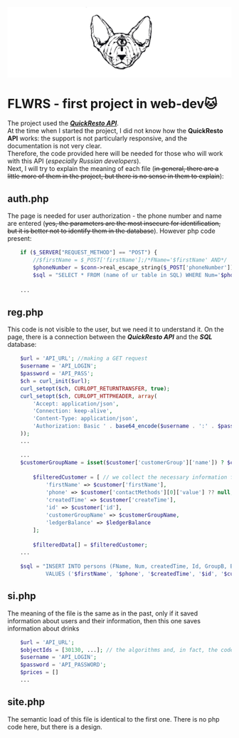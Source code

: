 ![FLWRS_ICON](image/flwrs_icon_site.png)
# **FLWRS - first project in web-dev**:cat:
The project used the ***[QuickResto API](https://quickresto.ru/api/)***.<br>
At the time when I started the project, I did not know how the **QuickResto API** works: the support is not particularly responsive, and the documentation is not very clear.<br>
Therefore, the code provided here will be needed for those who will work with this API (_especially Russian developers_).<br>
Next, I will try to explain the meaning of each file (~~in general, there are a little more of them in the project, but there is no sense in them to explain~~):
## auth.php<br>
The page is needed for user authorization - the phone number and name are entered (~~yes, the parameters are the most insecure for identification, but it is better not to identify them in the database~~). However php code present:
```php
    if ($_SERVER["REQUEST_METHOD"] == "POST") {
        //$firstName = $_POST['firstName'];/*FName='$firstName' AND*/ 
        $phoneNumber = $conn->real_escape_string($_POST['phoneNumber']);//the usual code for linking a SQL database and a php page
        $sql = "SELECT * FROM (name of ur table in SQL) WHERE Num='$phoneNumber'";

    ...
```
## reg.php<br>
This code is not visible to the user, but we need it to understand it. On the page, there is a connection between the ***QuickResto API*** and the ***SQL*** database:
```php
    $url = 'API_URL'; //making a GET request
    $username = 'API_LOGIN';
    $password = 'API_PASS';
    $ch = curl_init($url);
    curl_setopt($ch, CURLOPT_RETURNTRANSFER, true);
    curl_setopt($ch, CURLOPT_HTTPHEADER, array(
        'Accept: application/json',
        'Connection: keep-alive',
        'Content-Type: application/json',
        'Authorization: Basic ' . base64_encode($username . ':' . $password)
    ));
    ...
```
```php
    ...
    $customerGroupName = isset($customer['customerGroup']['name']) ? $customer['customerGroup']['name'] : null;
        
        $filteredCustomer = [ // we collect the necessary information from the API and save it to an array
            'firstName' => $customer['firstName'],
            'phone' => $customer['contactMethods'][0]['value'] ?? null,
            'createdTime' => $customer['createTime'],
            'id' => $customer['id'],
            'customerGroupName' => $customerGroupName,
            'ledgerBalance' => $ledgerBalance
        ];
        
        $filteredData[] = $filteredCustomer;
    ...
```
```php
    $sql = "INSERT INTO persons (FName, Num, createdTime, Id, GroupB, Bonus) 
            VALUES ('$firstName', '$phone', '$createdTime', '$id', '$customerGroupName', '$ledgerBalance')"; //We establish a connection with the SQL database again and take the data from the pre-assembled array and enter it into the table
```
## si.php<br>
The meaning of the file is the same as in the past, only if it saved information about users and their information, then this one saves information about drinks
```php
    $url = 'API_URL';
    $objectIds = [30130, ...]; // the algorithms and, in fact, the code are identical to the previous file, only here I wrote down the ID of all drinks in an array so that further relevant information about them would be displayed on the site
    $username = 'API_LOGIN';
    $password = 'API_PASSWORD';
    $prices = []
    ...
```
## site.php<br>
The semantic load of this file is identical to the first one. There is no php code here, but there is a design.
